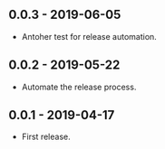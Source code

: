 ## 0.0.3 - 2019-06-05

* Antoher test for release automation.

## 0.0.2 - 2019-05-22

* Automate the release process.

## 0.0.1 - 2019-04-17

* First release.
